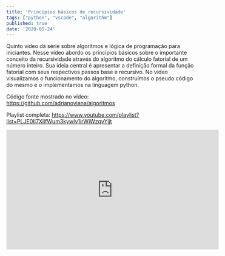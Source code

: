 ```yaml
---
title: 'Princípios básicos de recursividade'
tags: ["python", "vscode", "algorithm"]
published: true
date: '2020-05-24'
---
```


Quinto vídeo da série sobre algoritmos e lógica de programação para iniciantes. 
Nesse vídeo abordo os princípios básicos sobre o importante conceito da recursividade através do algoritmo do cálculo fatorial de um número inteiro.
Sua ideia central é apresentar a definição formal da função fatorial com seus respectivos passos base e recursivo.
No vídeo visualizamos o funcionamento do algoritmo, construímos o pseudo código do mesmo e o implementamos na linguagem python.

Código fonte mostrado no vídeo: 
https://github.com/adrianoviana/algoritmos 

Playlist completa:
https://www.youtube.com/playlist?list=PLJE0II7XilfWum3kywIv1irWiWzqvYjjt

<iframe width="560" height="315" src="https://www.youtube.com/embed/NbzjyaKG7M8" frameborder="0" allow="accelerometer; autoplay; encrypted-media; gyroscope; picture-in-picture" allowfullscreen></iframe>